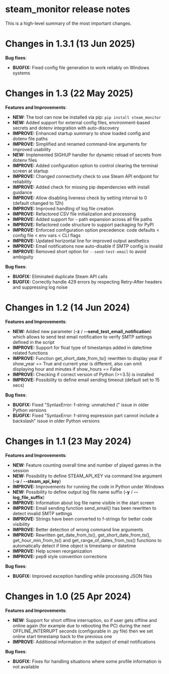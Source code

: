 # steam_monitor release notes

This is a high-level summary of the most important changes.

# Changes in 1.3.1 (13 Jun 2025)

**Bug fixes**:

- **BUGFIX:** Fixed config file generation to work reliably on Windows systems

# Changes in 1.3 (22 May 2025)

**Features and Improvements**:

- **NEW:** The tool can now be installed via pip: `pip install steam_monitor`
- **NEW:** Added support for external config files, environment-based secrets and dotenv integration with auto-discovery
- **IMPROVE:** Enhanced startup summary to show loaded config and dotenv file paths
- **IMPROVE:** Simplified and renamed command-line arguments for improved usability
- **NEW:** Implemented SIGHUP handler for dynamic reload of secrets from dotenv files
- **IMPROVE:** Added configuration option to control clearing the terminal screen at startup
- **IMPROVE:** Changed connectivity check to use Steam API endpoint for reliability
- **IMPROVE:** Added check for missing pip dependencies with install guidance
- **IMPROVE:** Allow disabling liveness check by setting interval to 0 (default changed to 12h)
- **IMPROVE:** Improved handling of log file creation
- **IMPROVE:** Refactored CSV file initialization and processing
- **IMPROVE:** Added support for `~` path expansion across all file paths
- **IMPROVE:** Refactored code structure to support packaging for PyPI
- **IMPROVE:** Enforced configuration option precedence: code defaults < config file < env vars < CLI flags
- **IMPROVE:** Updated horizontal line for improved output aesthetics
- **IMPROVE:** Email notifications now auto-disable if SMTP config is invalid
- **IMPROVE:** Removed short option for `--send-test-email` to avoid ambiguity

**Bug fixes**:

- **BUGFIX:** Eliminated duplicate Steam API calls
- **BUGFIX:** Correctly handle 429 errors by respecting Retry-After headers and suppressing log noise

# Changes in 1.2 (14 Jun 2024)

**Features and Improvements**:

- **NEW:** Added new parameter (**-z** / **--send_test_email_notification**) which allows to send test email notification to verify SMTP settings defined in the script
- **IMPROVE:** Support for float type of timestamps added in date/time related functions
- **IMPROVE:** Function get_short_date_from_ts() rewritten to display year if show_year == True and current year is different, also can omit displaying hour and minutes if show_hours == False
- **IMPROVE:** Checking if correct version of Python (>=3.5) is installed
- **IMPROVE:** Possibility to define email sending timeout (default set to 15 secs)

**Bug fixes**:

- **BUGFIX:** Fixed "SyntaxError: f-string: unmatched (" issue in older Python versions
- **BUGFIX:** Fixed "SyntaxError: f-string expression part cannot include a backslash" issue in older Python versions

# Changes in 1.1 (23 May 2024)

**Features and Improvements**:

- **NEW:** Feature counting overall time and number of played games in the session
- **NEW:** Possibility to define STEAM_API_KEY via command line argument (**-u** / **--steam_api_key**)
- **IMPROVE:** Improvements for running the code in Python under Windows
- **NEW:** Possibility to define output log file name suffix (**-y** / **--log_file_suffix**)
- **IMPROVE:** Information about log file name visible in the start screen
- **IMPROVE:** Email sending function send_email() has been rewritten to detect invalid SMTP settings
- **IMPROVE:** Strings have been converted to f-strings for better code visibility
- **IMPROVE:** Better detection of wrong command line arguments
- **IMPROVE:** Rewritten get_date_from_ts(), get_short_date_from_ts(), get_hour_min_from_ts() and get_range_of_dates_from_tss() functions to automatically detect if time object is timestamp or datetime
- **IMPROVE:** Help screen reorganization
- **IMPROVE:** pep8 style convention corrections

**Bug fixes**:

- **BUGFIX:** Improved exception handling while processing JSON files

# Changes in 1.0 (25 Apr 2024)

**Features and Improvements**:

- **NEW:** Support for short offline interruption, so if user gets offline and online again (for example due to rebooting the PC) during the next OFFLINE_INTERRUPT seconds (configurable in .py file) then we set online start timestamp back to the previous one
- **IMPROVE:** Additional information in the subject of email notifications

**Bug fixes**:

- **BUGFIX:** Fixes for handling situations where some profile information is not available
